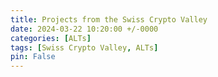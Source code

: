 ```yaml
---
title: Projects from the Swiss Crypto Valley 
date: 2024-03-22 10:20:00 +/-0000
categories: [ALTs]
tags: [Swiss Crypto Valley, ALTs]
pin: False
---
```


